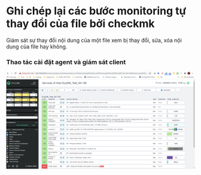 # Ghi chép lại các bước monitoring tự thay đổi của file bởi checkmk

Giám sát sự thay đổi nội dung của một file xem bị thay đổi, sửa, xóa nội dung của file hay không.

### Thao tác cài đặt agent và giám sát client


![](../images/giam-sat-thay-doi-file/Screenshot_264.png)























